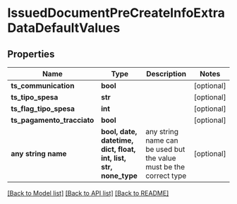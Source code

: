 # IssuedDocumentPreCreateInfoExtraDataDefaultValues


## Properties
Name | Type | Description | Notes
------------ | ------------- | ------------- | -------------
**ts_communication** | **bool** |  | [optional] 
**ts_tipo_spesa** | **str** |  | [optional] 
**ts_flag_tipo_spesa** | **int** |  | [optional] 
**ts_pagamento_tracciato** | **bool** |  | [optional] 
**any string name** | **bool, date, datetime, dict, float, int, list, str, none_type** | any string name can be used but the value must be the correct type | [optional]

[[Back to Model list]](../README.md#documentation-for-models) [[Back to API list]](../README.md#documentation-for-api-endpoints) [[Back to README]](../README.md)


